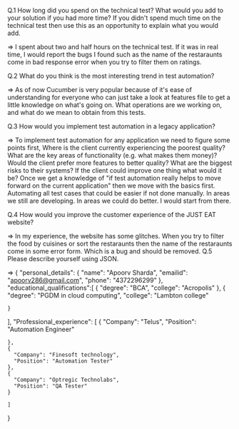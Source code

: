 Q.1 How long did you spend on the technical test? What would you add to your solution if you had more time? If you didn't spend much time on the technical test then use this as an opportunity to explain what you would add.

=> I spent about two and half hours on the technical test. If it was in real time, I would report the bugs I found such as the name of the restaraunts come in bad response error when you try to filter them on ratings. 

Q.2 What do you think is the most interesting trend in test automation?

=> As of now Cucumber is very popular because of it's ease of understanding for everyone who can just take a look at features file to get a little knowledge on what's going on. What operations are we working on, and what do we mean to obtain from this tests.

Q.3 How would you implement test automation in a legacy application?

=> To implement test automation for any application we need to figure some points first,
Where is the client currently experiencing the poorest quality?
What are the key areas of functionality (e.g. what makes them money)?
Would the client prefer more features to better quality?
What are the biggest risks to their systems?
If the client could improve one thing what would it be? 
Once we get a knowledge of "if test automation really helps to move forward on the current application" then we move with the basics first. Automating all test cases that could be easier if not done manually. In areas we still are developing. In areas we could do better. I would start from there.

Q.4 How would you improve the customer experience of the JUST EAT website?

=> In my experience, the website has some glitches. When you try to filter the food by cuisines or sort the restaraunts then the name of the restaraunts come in some error form. Which is a bug and should be removed.
Q.5  Please describe yourself using JSON.

=>
{
  "personal_details": {
    "name": "Apoorv Sharda",
    "emailid": "apoorv286@gmail.com",
    "phone": "4372296299"
  },
  "educational_qualifications":[
    {
      "degree": "BCA",
      "college": "Acropolis"
    },
    {
      "degree": "PGDM in cloud computing",
      "college": "Lambton college"
      
    }
  ],
  "Professional_experience": [
    {
      "Company": "Telus",
      "Position": "Automation Engineer"
      
    },
    {
      "Company": "Finesoft technology",
      "Position": "Automation Tester"
    },
    {
      "Company": "Optregic Technolabs",
      "Position": "QA Tester"
    }
    
    ]
}
